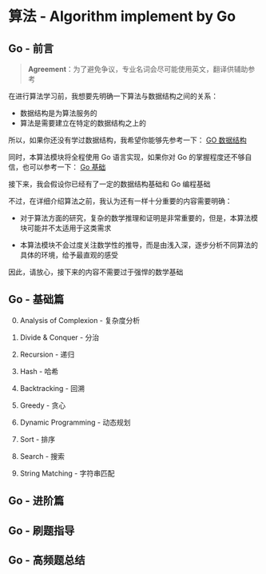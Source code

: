 # 算法 - Algorithm implement by Go

## Go - 前言

> **Agreement**：为了避免争议，专业名词会尽可能使用英文，翻译供辅助参考

在进行算法学习前，我想要先明确一下算法与数据结构之间的关系：

- 数据结构是为算法服务的
- 算法是需要建立在特定的数据结构之上的

所以，如果你还没有学过数据结构，我希望你能够先参考一下：
[GO 数据结构](https://github.com/zhyChesterCheung/GoGetit/blob/main/docs/Data-Structure/README.md)

同时，本算法模块将全程使用 Go 语言实现，如果你对 Go 的掌握程度还不够自信，也可以参考一下：
[Go 基础](https://github.com/zhyChesterCheung/GoGetit/tree/main/docs/Language)

接下来，我会假设你已经有了一定的数据结构基础和 Go 编程基础

不过，在详细介绍算法之前，我认为还有一样十分重要的内容需要明确：

- 对于算法方面的研究，复杂的数学推理和证明是非常重要的，但是，本算法模块可能并不太适用于这类需求

- 本算法模块不会过度关注数学性的推导，而是由浅入深，逐步分析不同算法的具体的环境，给予最直观的感受

因此，请放心，接下来的内容不需要过于强悍的数学基础

## Go - 基础篇

0. Analysis of Complexion - 复杂度分析

1. Divide & Conquer - 分治

2. Recursion - 递归

3. Hash - 哈希

4. Backtracking - 回溯

5. Greedy - 贪心

6. Dynamic Programming - 动态规划

7. Sort - 排序

8. Search - 搜索

9. String Matching - 字符串匹配

## Go - 进阶篇

## Go - 刷题指导

## Go - 高频题总结
